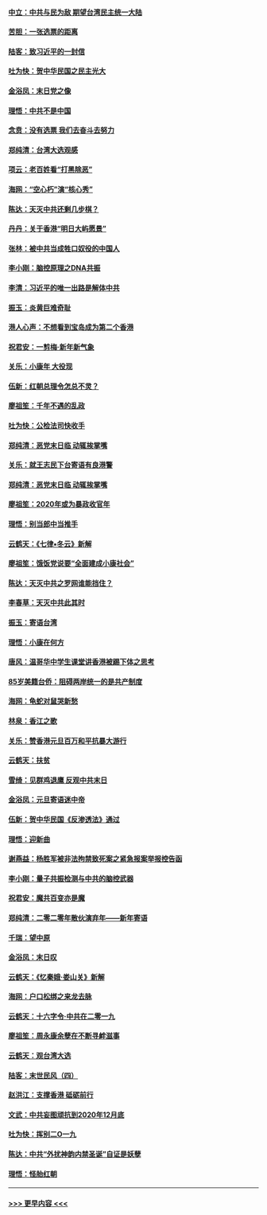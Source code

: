 #### [中立：中共与民为敌 期望台湾民主统一大陆](../pages/nsc993/n11790392.md?t=01140633) 
#### [苦胆：一张选票的距离](../pages/nsc993/n11788914.md?t=01140633) 
#### [陆客：致习近平的一封信](../pages/nsc993/n11788867.md?t=01140633) 
#### [吐为快：贺中华民国之民主光大](../pages/nsc993/n11788618.md?t=01140633) 
#### [金浴凤：末日党之像](../pages/nsc993/n11787475.md?t=01140633) 
#### [理悟：中共不是中国](../pages/nsc993/n11787463.md?t=01140633) 
#### [念贲：没有选票  我们去奋斗去努力](../pages/nsc993/n11787398.md?t=01140633) 
#### [郑纯清：台湾大选观感](../pages/nsc993/n11786210.md?t=01140633) 
#### [项云：老百姓看“打黑除恶”](../pages/nsc993/n11785398.md?t=01140633) 
#### [海网：“空心朽”演“核心秀”](../pages/nsc993/n11783874.md?t=01140633) 
#### [陈达：天灭中共还剩几步棋？](../pages/nsc993/n11783719.md?t=01140633) 
#### [丹丹：关于香港“明日大屿愿景”](../pages/nsc993/n11783273.md?t=01140633) 
#### [张林：被中共当成牲口奴役的中国人](../pages/nsc993/n11782397.md?t=01140633) 
#### [李小刚：脑控原理之DNA共振](../pages/nsc993/n11780962.md?t=01140633) 
#### [李清：习近平的唯一出路是解体中共](../pages/nsc993/n11780866.md?t=01140633) 
#### [振玉：炎黄巨难奇耻](../pages/nsc993/n11779632.md?t=01140633) 
#### [港人心声：不想看到宝岛成为第二个香港](../pages/nsc993/n11778817.md?t=01140633) 
#### [祝君安：一剪梅‧新年新气象](../pages/nsc993/n11776340.md?t=01140633) 
#### [关乐：小康年 大役现](../pages/nsc993/n11774213.md?t=01140633) 
#### [伍新：红朝总理令怎总不灵？](../pages/nsc993/n11770813.md?t=01140633) 
#### [廖祖笙：千年不遇的乱政](../pages/nsc993/n11770373.md?t=01140633) 
#### [吐为快：公检法司快收手](../pages/nsc993/n11770359.md?t=01140633) 
#### [郑纯清：恶党末日临 动辄挨掌嘴](../pages/nsc993/n11769912.md?t=01140633) 
#### [关乐：就王志民下台寄语有良港警](../pages/nsc993/n11769903.md?t=01140633) 
#### [郑纯清：恶党末日临 动辄挨掌嘴](../pages/nsc993/n11769356.md?t=01140633) 
#### [廖祖笙：2020年或为暴政收官年](../pages/nsc993/n11768216.md?t=01140633) 
#### [理悟：别当郎中当推手](../pages/nsc993/n11768243.md?t=01140633) 
#### [云鹤天：《七律▪冬云》新解](../pages/nsc993/n11768204.md?t=01140633) 
#### [廖祖笙：饿饭党说要“全面建成小康社会”](../pages/nsc993/n11767482.md?t=01140633) 
#### [陈达：天灭中共之罗网谁能挡住？](../pages/nsc993/n11767465.md?t=01140633) 
#### [李春草：天灭中共此其时](../pages/nsc993/n11767452.md?t=01140633) 
#### [振玉：寄语台湾](../pages/nsc993/n11767432.md?t=01140633) 
#### [理悟：小康在何方](../pages/nsc993/n11767394.md?t=01140633) 
#### [唐风：温哥华中学生课堂讲香港被踢下体之思考](../pages/nsc993/n11766848.md?t=01140633) 
#### [85岁美籍台侨：阻碍两岸统一的是共产制度](../pages/nsc993/n11765043.md?t=01140633) 
#### [海网：龟蛇对鼠哭新愁](../pages/nsc993/n11764895.md?t=01140633) 
#### [林泉：香江之歌](../pages/nsc993/n11764415.md?t=01140633) 
#### [关乐：赞香港元旦百万和平抗暴大游行](../pages/nsc993/n11764382.md?t=01140633) 
#### [云鹤天：扶贫](../pages/nsc993/n11764245.md?t=01140633) 
#### [雪绮：见群鸡退鹰  反观中共末日](../pages/nsc993/n11762112.md?t=01140633) 
#### [金浴凤：元旦寄语迷中帝](../pages/nsc993/n11761788.md?t=01140633) 
#### [伍新：贺中华民国《反渗透法》通过](../pages/nsc993/n11761994.md?t=01140633) 
#### [理悟：迎新曲](../pages/nsc993/n11761152.md?t=01140633) 
#### [谢燕益：杨胜军被非法拘禁致死案之紧急报案举报控告函](../pages/nsc993/n11756134.md?t=01140633) 
#### [李小刚：量子共振检测与中共的脑控武器](../pages/nsc993/n11754518.md?t=01140633) 
#### [祝君安：魔共百变亦是魔](../pages/nsc993/n11754469.md?t=01140633) 
#### [郑纯清：二零二零年散伙演弃年——新年寄语](../pages/nsc993/n11754195.md?t=01140633) 
#### [千瑞：望中原](../pages/nsc993/n11754159.md?t=01140633) 
#### [金浴凤：末日叹](../pages/nsc993/n11752359.md?t=01140633) 
#### [云鹤天：《忆秦娥‧娄山关》新解](../pages/nsc993/n11752348.md?t=01140633) 
#### [海网：户口松绑之来龙去脉](../pages/nsc993/n11752328.md?t=01140633) 
#### [云鹤天：十六字令‧中共在二零一九](../pages/nsc993/n11752305.md?t=01140633) 
#### [廖祖笙：周永康余孽在不断寻衅滋事](../pages/nsc993/n11751013.md?t=01140633) 
#### [云鹤天：观台湾大选](../pages/nsc993/n11751007.md?t=01140633) 
#### [陆客：末世民风（四）](../pages/nsc993/n11749203.md?t=01140633) 
#### [赵洪江：支撑香港 砥砺前行](../pages/nsc993/n11748482.md?t=01140633) 
#### [文武：中共妄图顽抗到2020年12月底](../pages/nsc993/n11748446.md?t=01140633) 
#### [吐为快：挥别二O一九](../pages/nsc993/n11748411.md?t=01140633) 
#### [陈达：中共“外扰神韵内禁圣诞”自证是妖孽](../pages/nsc993/n11748226.md?t=01140633) 
#### [理悟：怪胎红朝](../pages/nsc993/n11748206.md?t=01140633) 

----
#### [ >>> 更早内容 <<< ](../indexes/nsc993-earlier.md)
